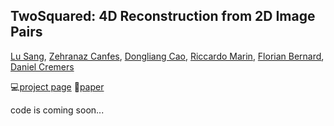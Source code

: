 ## TwoSquared: 4D Reconstruction from 2D Image Pairs

[Lu Sang](https://sangluisme.github.io/), [Zehranaz Canfes](), [Dongliang Cao](https://dongliangcao.github.io/), [Riccardo Marin](https://ricma.netlify.app/), [Florian Bernard](https://scholar.google.com/citations?user=9GrQ2KYAAAAJ&hl=en), [Daniel Cremers](https://scholar.google.com/citations?user=cXQciMEAAAAJ&hl=en)

💻[project page](https://sangluisme.github.io/TwoSquared/)  📰[paper](https://arxiv.org/abs/2504.12825)

code is coming soon...